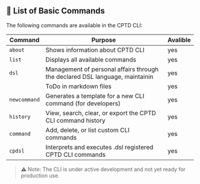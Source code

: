 ## 🔹 List of Basic Commands

The following commands are available in the CPTD CLI:

| Command           | Purpose                                                                              | Avalible |
|--------------     |--------------------------------------------------------------------------------------|----------|
| `about`           | Shows information about CPTD CLI                                                     |  yes     |
| `list`            | Displays all available commands                                                      |  yes     |
| `dsl`             | Management of personal affairs through the declared DSL language, maintainin         |  yes     |
|                   | ToDo in markdown files                                                               |  yes     |
| `newcommand`      | Generates a template for a new CLI command (for developers)                          |  yes     |
| `history`         | View, search, clear, or export the CPTD CLI command history                          |  yes     |
| `command`         | Add, delete, or list custom CLI commands                                             |  yes     |
| `cpdsl`           | Interprets and executes .dsl registered CPTD CLI commands                            |  yes     |


> ⚠️ Note: The CLI is under active development and not yet ready for production use.
